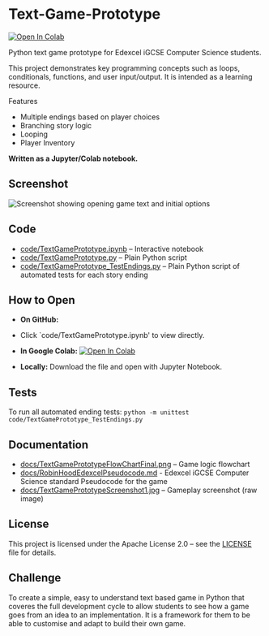 # Text-Game-Prototype

[![Open In Colab](https://colab.research.google.com/assets/colab-badge.svg)](https://colab.research.google.com/github/alexandraalderson/Text-Game-Prototype/blob/main/code/TextGamePrototype.ipynb)

Python text game prototype for Edexcel iGCSE Computer Science students.

This project demonstrates key programming concepts such as loops, conditionals, functions, and user input/output. It is intended as a learning resource.

Features
- Multiple endings based on player choices
- Branching story logic
- Looping
- Player Inventory 

**Written as a Jupyter/Colab notebook.**

## Screenshot
![Screenshot showing opening game text and initial options](docs/Screenshot1.jpg)

## Code
- [code/TextGamePrototype.ipynb](code/TextGamePrototype.ipynb) – Interactive notebook
- [code/TextGamePrototype.py](code/TextGamePrototype.py) – Plain Python script
- [code/TextGamePrototype_TestEndings.py](code/TextGamePrototype_TestEndings.py) – Plain Python script of automated tests for each story ending

## How to Open
- **On GitHub:**
- Click `code/TextGamePrototype.ipynb' to view directly.
  
- **In Google Colab:** [![Open In Colab](https://colab.research.google.com/assets/colab-badge.svg)](https://colab.research.google.com/github/alexandraalderson/Text-Game-Prototype/blob/main/code/TextGamePrototype.ipynb)
  
- **Locally:** Download the file and open with Jupyter Notebook.

## Tests
To run all automated ending tests:
`python -m unittest code/TextGamePrototype_TestEndings.py`

## Documentation
- [docs/TextGamePrototypeFlowChartFinal.png](docs/TextGamePrototypeFlowChartFinal.png) – Game logic flowchart  
- [docs/RobinHoodEdexcelPseudocode.md](docs/RobinHoodEdexcelPseudocode.md) - Edexcel iGCSE Computer Science standard Pseudocode for the game
- [docs/TextGamePrototypeScreenshot1.jpg](docs/TextGamePrototypeScreenshot1.jpg) – Gameplay screenshot (raw image)

## License
This project is licensed under the Apache License 2.0 – see the [LICENSE](LICENSE) file for details.

## Challenge
To create a simple, easy to understand text based game in Python that coveres the full development cycle to allow students to see how a game goes from an idea to an implementation. It is a framework for them to be able to customise and adapt to build their own game.
